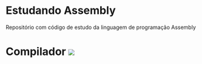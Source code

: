 # Estudando Assembly
Repositório com código de estudo da linguagem de programação Assembly

<h1 aling="center">
  Compilador <img src="http://www.nasm.us/images/nasm.png">
</h1>
